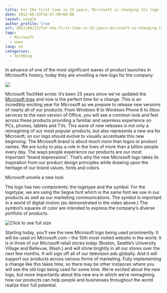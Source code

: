 ```yaml
---
title: For the first time in 25 years, Microsoft is changing its logo
date: 2012-08-23T16:57:00+00:00
layout: single
author_profile: true
url: 2012/08/23/for-the-first-time-in-25-years-microsoft-is-changing-its-logo/
tags:
  - Microsoft
  - news
lang: en
categories: 
  - TechBlog
---
```

In advance of one of the most significant waves of product launches in Microsoft’s history, today they are unveiling a new logo for the company.

![](http://lh4.ggpht.com/--_cksqeecJ4/UDZZzGm5swI/AAAAAAAAHLY/ErI18r7tlUU/s1600-h/4162.Microsoft_Logo-for-screen.jpg-450x0%25255B3%25255D.jpg)

Microsoft TechNet wrote: It’s been 25 years since we’ve updated the [Microsoft logo](http://www.microsoft.com/en-us/news/imagegallery/logos/logoguidelines.aspx) and now is the perfect time for a change. This is an incredibly exciting year for Microsoft as we prepare to release new versions of nearly all of our products. From Windows 8 to Windows Phone 8 to Xbox services to the next version of Office, you will see a common look and feel across these products providing a familiar and seamless experience on PCs, phones, tablets and TVs. This wave of new releases is not only a reimagining of our most popular products, but also represents a new era for Microsoft, so our logo should evolve to visually accentuate this new beginning. The Microsoft brand is about much more than logos or product names. We are lucky to play a role in the lives of more than a billion people every day. The ways people experience our products are our most important “brand impressions”. That’s why the new Microsoft logo takes its inspiration from our product design principles while drawing upon the heritage of our brand values, fonts and colors.

Microsoft unveils a new look

The logo has two components: the logotype and the symbol. For the logotype, we are using the Segoe font which is the same font we use in our products as well as our marketing communications. The symbol is important in a world of digital motion (as demonstrated in the video above.) The symbol’s squares of color are intended to express the company’s diverse portfolio of products. 

![Click to see full size](http://lh5.ggpht.com/-WhY6DKaKsdY/UDZZ5LICp_I/AAAAAAAAHLo/rztcU8bB3P8/s1600-h/0815.Microsoft_Logo_breakdown-for-screen%25255B4%25255D.jpg)

Starting today, you’ll see the new Microsoft logo being used prominently. It will be used on Microsoft.com – the 10th most visited website in the world. It is in three of our Microsoft retail stores today (Boston, Seattle’s University Village and Bellevue, Wash.) and will shine brightly in all our stores over the next few months. It will sign off all of our television ads globally. And it will support our products across various forms of marketing. Fully implementing a change like this takes time, so there may be other instances where you will see the old logo being used for some time. We’re excited about the new logo, but more importantly about this new era in which we’re reimagining how our products can help people and businesses throughout the world realize their full potential.
